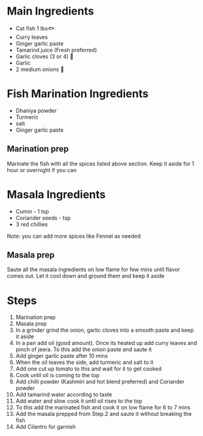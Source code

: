 #  Main Ingredients

- Cat fish 1 lbs🐟 
- Curry leaves 
- Ginger garlic paste
- Tamarind juice (Fresh preferred)
- Garlic cloves (3 or 4) 🧄 
- Garlic 
- 2 medium onions 🧅 

#  Fish Marination Ingredients

 - Dhaniya powder
 - Turmeric
 - salt
 - Ginger garlic paste

## Marination prep
 Marinate the fish with all the spices listed above section. Keep it aside for 1 hour or overnight if you can


# Masala Ingredients

 - Cumin - 1 tsp
 - Coriander seeds - tsp
 - 3 red chillies
 
 Note: you can add more spices like Fennel as needed
 

## Masala prep
Saute all the masala ingredients on low flame for few mins until flavor comes out. Let it cool down and ground them and keep it aside




# Steps

 1. Marination prep
 2. Masala prep
 3. In a grinder grind the onion, garlic cloves into a smooth paste and keep it aside
 4. In a pan add oil (good amount). Once its heated up add curry leaves and pinch of jeera. To this add the onion paste and saute it 
 5. Add ginger garlic paste after 10 mins
 6. When the oil leaves the side, add turmeric and salt to it
 7. Add one cut up tomato to this and wait for it to get cooked
 10. Cook until oil is coming to the top 
 11. Add chilli powder (Kashmiri and hot blend preferred) and Coriander powder
 13. Add tamarind water according to taste
 14. Add water and slow cook it until oil rises to the top
 15. To this add the marinated fish and cook it on low flame for 6 to 7 mins
 18. Add the masala prepped from Step.2 and saute it without breaking the fish
 19. Add Cilantro for garnish
